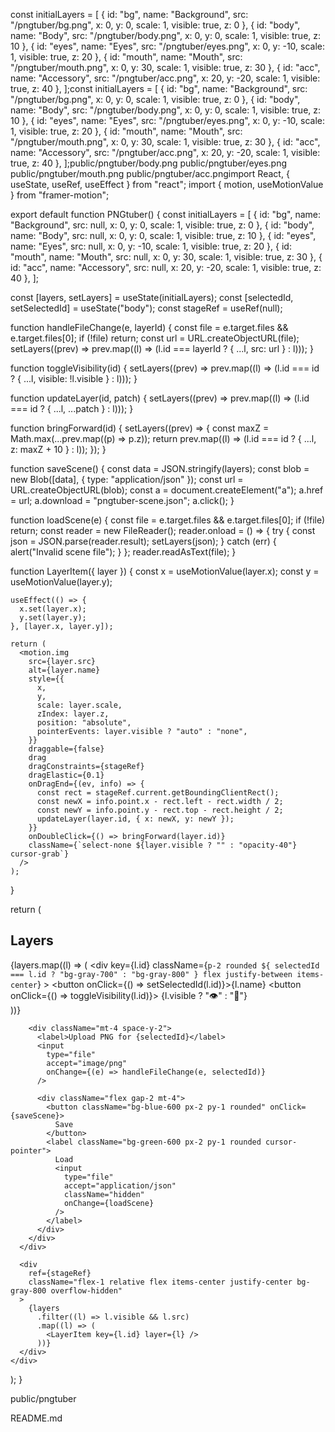 const initialLayers = [
  { id: "bg", name: "Background", src: "/pngtuber/bg.png", x: 0, y: 0, scale: 1, visible: true, z: 0 },
  { id: "body", name: "Body", src: "/pngtuber/body.png", x: 0, y: 0, scale: 1, visible: true, z: 10 },
  { id: "eyes", name: "Eyes", src: "/pngtuber/eyes.png", x: 0, y: -10, scale: 1, visible: true, z: 20 },
  { id: "mouth", name: "Mouth", src: "/pngtuber/mouth.png", x: 0, y: 30, scale: 1, visible: true, z: 30 },
  { id: "acc", name: "Accessory", src: "/pngtuber/acc.png", x: 20, y: -20, scale: 1, visible: true, z: 40 },
];const initialLayers = [
  { id: "bg", name: "Background", src: "/pngtuber/bg.png", x: 0, y: 0, scale: 1, visible: true, z: 0 },
  { id: "body", name: "Body", src: "/pngtuber/body.png", x: 0, y: 0, scale: 1, visible: true, z: 10 },
  { id: "eyes", name: "Eyes", src: "/pngtuber/eyes.png", x: 0, y: -10, scale: 1, visible: true, z: 20 },
  { id: "mouth", name: "Mouth", src: "/pngtuber/mouth.png", x: 0, y: 30, scale: 1, visible: true, z: 30 },
  { id: "acc", name: "Accessory", src: "/pngtuber/acc.png", x: 20, y: -20, scale: 1, visible: true, z: 40 },
];public/pngtuber/body.png
public/pngtuber/eyes.png
public/pngtuber/mouth.png
public/pngtuber/acc.pngimport React, { useState, useRef, useEffect } from "react";
import { motion, useMotionValue } from "framer-motion";

export default function PNGtuber() {
  const initialLayers = [
    { id: "bg", name: "Background", src: null, x: 0, y: 0, scale: 1, visible: true, z: 0 },
    { id: "body", name: "Body", src: null, x: 0, y: 0, scale: 1, visible: true, z: 10 },
    { id: "eyes", name: "Eyes", src: null, x: 0, y: -10, scale: 1, visible: true, z: 20 },
    { id: "mouth", name: "Mouth", src: null, x: 0, y: 30, scale: 1, visible: true, z: 30 },
    { id: "acc", name: "Accessory", src: null, x: 20, y: -20, scale: 1, visible: true, z: 40 },
  ];

  const [layers, setLayers] = useState(initialLayers);
  const [selectedId, setSelectedId] = useState("body");
  const stageRef = useRef(null);

  function handleFileChange(e, layerId) {
    const file = e.target.files && e.target.files[0];
    if (!file) return;
    const url = URL.createObjectURL(file);
    setLayers((prev) => prev.map((l) => (l.id === layerId ? { ...l, src: url } : l)));
  }

  function toggleVisibility(id) {
    setLayers((prev) => prev.map((l) => (l.id === id ? { ...l, visible: !l.visible } : l)));
  }

  function updateLayer(id, patch) {
    setLayers((prev) => prev.map((l) => (l.id === id ? { ...l, ...patch } : l)));
  }

  function bringForward(id) {
    setLayers((prev) => {
      const maxZ = Math.max(...prev.map((p) => p.z));
      return prev.map((l) => (l.id === id ? { ...l, z: maxZ + 10 } : l));
    });
  }

  function saveScene() {
    const data = JSON.stringify(layers);
    const blob = new Blob([data], { type: "application/json" });
    const url = URL.createObjectURL(blob);
    const a = document.createElement("a");
    a.href = url;
    a.download = "pngtuber-scene.json";
    a.click();
  }

  function loadScene(e) {
    const file = e.target.files && e.target.files[0];
    if (!file) return;
    const reader = new FileReader();
    reader.onload = () => {
      try {
        const json = JSON.parse(reader.result);
        setLayers(json);
      } catch (err) {
        alert("Invalid scene file");
      }
    };
    reader.readAsText(file);
  }

  function LayerItem({ layer }) {
    const x = useMotionValue(layer.x);
    const y = useMotionValue(layer.y);

    useEffect(() => {
      x.set(layer.x);
      y.set(layer.y);
    }, [layer.x, layer.y]);

    return (
      <motion.img
        src={layer.src}
        alt={layer.name}
        style={{
          x,
          y,
          scale: layer.scale,
          zIndex: layer.z,
          position: "absolute",
          pointerEvents: layer.visible ? "auto" : "none",
        }}
        draggable={false}
        drag
        dragConstraints={stageRef}
        dragElastic={0.1}
        onDragEnd={(ev, info) => {
          const rect = stageRef.current.getBoundingClientRect();
          const newX = info.point.x - rect.left - rect.width / 2;
          const newY = info.point.y - rect.top - rect.height / 2;
          updateLayer(layer.id, { x: newX, y: newY });
        }}
        onDoubleClick={() => bringForward(layer.id)}
        className={`select-none ${layer.visible ? "" : "opacity-40"} cursor-grab`}
      />
    );
  }

  return (
    <div className="flex h-screen bg-gray-900 text-white">
      <div className="w-64 p-4 border-r border-gray-700 space-y-2 overflow-y-auto">
        <h2 className="text-lg font-bold mb-2">Layers</h2>
        {layers.map((l) => (
          <div
            key={l.id}
            className={`p-2 rounded ${
              selectedId === l.id ? "bg-gray-700" : "bg-gray-800"
            } flex justify-between items-center`}
          >
            <button onClick={() => setSelectedId(l.id)}>{l.name}</button>
            <button onClick={() => toggleVisibility(l.id)}>
              {l.visible ? "👁️" : "🚫"}
            </button>
          </div>
        ))}

        <div className="mt-4 space-y-2">
          <label>Upload PNG for {selectedId}</label>
          <input
            type="file"
            accept="image/png"
            onChange={(e) => handleFileChange(e, selectedId)}
          />

          <div className="flex gap-2 mt-4">
            <button className="bg-blue-600 px-2 py-1 rounded" onClick={saveScene}>
              Save
            </button>
            <label className="bg-green-600 px-2 py-1 rounded cursor-pointer">
              Load
              <input
                type="file"
                accept="application/json"
                className="hidden"
                onChange={loadScene}
              />
            </label>
          </div>
        </div>
      </div>

      <div
        ref={stageRef}
        className="flex-1 relative flex items-center justify-center bg-gray-800 overflow-hidden"
      >
        {layers
          .filter((l) => l.visible && l.src)
          .map((l) => (
            <LayerItem key={l.id} layer={l} />
          ))}
      </div>
    </div>
  );
}

public/pngtuber

README.md
